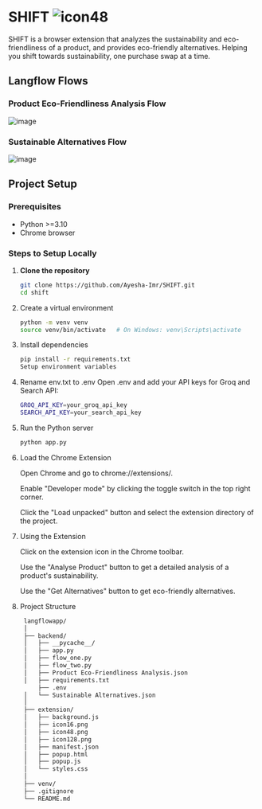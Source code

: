 # SHIFT ![icon48](https://github.com/user-attachments/assets/aeaf3bbb-a48d-4391-9129-723f6d3dd72d)


SHIFT is a browser extension that analyzes the sustainability and eco-friendliness of a product, and provides eco-friendly alternatives. Helping you shift towards sustainability, one purchase swap at a time.

## Langflow Flows

### Product Eco-Friendliness Analysis Flow
![image](https://github.com/user-attachments/assets/e373cc40-b59f-40e6-a3f6-8f58a03d05f8)


### Sustainable Alternatives Flow
![image](https://github.com/user-attachments/assets/85918829-06a5-4f5b-90d1-038e3a28ed7d)


## Project Setup

### Prerequisites
- Python >=3.10
- Chrome browser

### Steps to Setup Locally

1. **Clone the repository**
   ```sh
   git clone https://github.com/Ayesha-Imr/SHIFT.git
   cd shift
    ```
   
2. Create a virtual environment

   ```sh
   python -m venv venv
   source venv/bin/activate   # On Windows: venv\Scripts\activate
    ```
  
3. Install dependencies

    ```sh
    pip install -r requirements.txt
    Setup environment variables
    ```

4. Rename env.txt to .env
  Open .env and add your API keys for Groq and Search API:
   ```sh
   GROQ_API_KEY=your_groq_api_key
   SEARCH_API_KEY=your_search_api_key
    ```
5. Run the Python server
   ```sh
   python app.py
    ```
6. Load the Chrome Extension

   Open Chrome and go to chrome://extensions/.
   
   Enable "Developer mode" by clicking the toggle switch in the top right corner.
  
   Click the "Load unpacked" button and select the extension directory of the project.

7. Using the Extension

   Click on the extension icon in the Chrome toolbar.

   Use the "Analyse Product" button to get a detailed analysis of a product's sustainability.
   
   Use the "Get Alternatives" button to get eco-friendly alternatives.

   
8. Project Structure
   ```sh
    langflowapp/
    │
    ├── backend/
    │   ├── __pycache__/
    │   ├── app.py
    │   ├── flow_one.py
    │   ├── flow_two.py
    │   ├── Product Eco-Friendliness Analysis.json
    │   ├── requirements.txt
        ├── .env
    │   └── Sustainable Alternatives.json
    │
    ├── extension/
    │   ├── background.js
    │   ├── icon16.png
    │   ├── icon48.png
    │   ├── icon128.png
    │   ├── manifest.json
    │   ├── popup.html
    │   ├── popup.js
    │   └── styles.css
    │
    ├── venv/
    ├── .gitignore
    └── README.md
    ```

